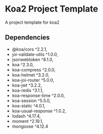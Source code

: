 # Koa2 Project Template

A project template for koa2

## Dependencies
+ @koa/cors ^2.2.1,
+ joi-validate-utils ^1.0.0,
+ jsonwebtoken ^8.1.0,
+ koa ^2.3.0,
+ koa-compress ^2.0.0,
+ koa-helmet ^3.2.0,
+ koa-joi-router ^5.0.0,
+ koa-jwt ^3.2.2,
+ koa-redis ^3.1.1,
+ koa-response-time ^2.0.0,
+ koa-session ^5.5.0,
+ koa-static ^4.0.1,
+ koa-usual-response ^1.0.2,
+ lodash ^4.17.4,
+ moment ^2.19.1,
+ mongoose ^4.12.4
